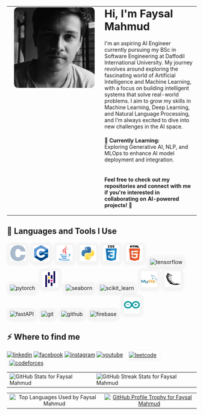 <table border="0" style="width:100%; min-width:250px; max-width:900px; margin:auto; display:block;">
  <tr>
    <td style="width:50%; min-width:180px; vertical-align:top; text-align:center;">
      <img src="faysal.jpg" alt="Profile Background" style="max-width:90%; height:auto; border-radius:10px;" />
    </td>
    <td style="width:50%; min-width:180px; vertical-align:top;">
      <h1 style="font-size:2em; margin-top:0;">Hi, I'm Faysal Mahmud</h1>
      <p style="font-size:1em;">I'm an aspiring AI Engineer currently pursuing my BSc in Software Engineering at Daffodil International University. My journey revolves around exploring the fascinating world of Artificial Intelligence and Machine Learning, with a focus on building intelligent systems that solve real-world problems. I aim to grow my skills in Machine Learning, Deep Learning, and Natural Language Processing, and I’m always excited to dive into new challenges in the AI space.
      <br>
      <span style="display:block; text-align:left; margin-top:20px; font-size:1em;">
        🌱 <b>Currently Learning:</b><br>
        Exploring Generative AI, NLP, and MLOps to enhance AI model deployment and integration.
      </span>
      <br>
      <h4 style="margin-bottom:0;">
            Feel free to check out my repositories and connect with me if you're interested in collaborating on AI-powered projects! 🚀
      </h4>
      </p>
    </td>
  </tr>
</table>
<h2>🚀 Languages and Tools I Use</h2>
<p>
  <img src="https://raw.githubusercontent.com/devicons/devicon/master/icons/c/c-original.svg" alt="c" width="42" height="42" style="background:#f5f5f5; border-radius:8px; box-shadow:0 2px 8px rgba(0,0,0,0.08); padding:6px; margin:2px;" />
  <img src="https://raw.githubusercontent.com/devicons/devicon/master/icons/cplusplus/cplusplus-original.svg" alt="c++" width="42" height="42" style="background:#f5f5f5; border-radius:8px; box-shadow:0 2px 8px rgba(0,0,0,0.08); padding:6px; margin:2px;" />
  <img src="https://raw.githubusercontent.com/devicons/devicon/master/icons/java/java-original.svg" alt="java" width="42" height="42" style="background:#f5f5f5; border-radius:8px; box-shadow:0 2px 8px rgba(0,0,0,0.08); padding:6px; margin:2px;" />
  <img src="https://raw.githubusercontent.com/devicons/devicon/master/icons/python/python-original.svg" alt="python" width="42" height="42" style="background:#f5f5f5; border-radius:8px; box-shadow:0 2px 8px rgba(0,0,0,0.08); padding:6px; margin:2px;" />
  <img src="https://raw.githubusercontent.com/devicons/devicon/master/icons/css3/css3-original-wordmark.svg" alt="css3" width="42" height="42" style="background:#f5f5f5; border-radius:8px; box-shadow:0 2px 8px rgba(0,0,0,0.08); padding:6px; margin:2px;" />
  <img src="https://raw.githubusercontent.com/devicons/devicon/master/icons/html5/html5-original-wordmark.svg" alt="html5" width="42" height="42" style="background:#f5f5f5; border-radius:8px; box-shadow:0 2px 8px rgba(0,0,0,0.08); padding:6px; margin:2px;" />
  <img src="https://www.vectorlogo.zone/logos/tensorflow/tensorflow-icon.svg" alt="tensorflow" width="42" height="42" style="background:#f5f5f5; border-radius:8px; box-shadow:0 2px 8px rgba(0,0,0,0.08); padding:6px; margin:2px;" />
  <img src="https://www.vectorlogo.zone/logos/pytorch/pytorch-icon.svg" alt="pytorch" width="42" height="42" style="background:#f5f5f5; border-radius:8px; box-shadow:0 2px 8px rgba(0,0,0,0.08); padding:6px; margin:2px;" />
  <img src="https://raw.githubusercontent.com/devicons/devicon/2ae2a900d2f041da66e950e4d48052658d850630/icons/pandas/pandas-original.svg" alt="pandas" width="42" height="42" style="background:#f5f5f5; border-radius:8px; box-shadow:0 2px 8px rgba(0,0,0,0.08); padding:6px; margin:2px;" />
  <img src="https://seaborn.pydata.org/_images/logo-mark-lightbg.svg" alt="seaborn" width="42" height="42" style="background:#f5f5f5; border-radius:8px; box-shadow:0 2px 8px rgba(0,0,0,0.08); padding:6px; margin:2px;" />
  <img src="https://upload.wikimedia.org/wikipedia/commons/0/05/Scikit_learn_logo_small.svg" alt="scikit_learn" width="42" height="42" style="background:#f5f5f5; border-radius:8px; box-shadow:0 2px 8px rgba(0,0,0,0.08); padding:6px; margin:2px;" />
  <img src="https://raw.githubusercontent.com/devicons/devicon/master/icons/mysql/mysql-original-wordmark.svg" alt="mysql" width="42" height="42" style="background:#f5f5f5; border-radius:8px; box-shadow:0 2px 8px rgba(0,0,0,0.08); padding:6px; margin:2px;" />
  <img src="https://raw.githubusercontent.com/devicons/devicon/master/icons/flask/flask-original.svg" alt="flask" width="42" height="42" style="background:#f5f5f5; border-radius:8px; box-shadow:0 2px 8px rgba(0,0,0,0.08); padding:6px; margin:2px;" />
  <img src="https://simpleicons.org/icons/fastapi.svg" alt="fastAPI" width="42" height="42" style="background:#f5f5f5; border-radius:8px; box-shadow:0 2px 8px rgba(0,0,0,0.08); padding:6px; margin:2px;" />
  <img src="https://www.vectorlogo.zone/logos/git-scm/git-scm-icon.svg" alt="git" width="42" height="42" style="background:#f5f5f5; border-radius:8px; box-shadow:0 2px 8px rgba(0,0,0,0.08); padding:6px; margin:2px;" />
  <img src="https://simpleicons.org/icons/github.svg" alt="github" width="42" height="42" style="background:#f5f5f5; border-radius:8px; box-shadow:0 2px 8px rgba(0,0,0,0.08); padding:6px; margin:2px;" />
  <img src="https://www.vectorlogo.zone/logos/firebase/firebase-icon.svg" alt="firebase" width="42" height="42" style="background:#f5f5f5; border-radius:8px; box-shadow:0 2px 8px rgba(0,0,0,0.08); padding:6px; margin:2px;" />
  <img src="https://raw.githubusercontent.com/devicons/devicon/master/icons/arduino/arduino-original.svg" alt="arduino" width="42" height="42" style="background:#f5f5f5; border-radius:8px; box-shadow:0 2px 8px rgba(0,0,0,0.08); padding:6px; margin:2px;" />
</p>
<h2>⚡️ Where to find me</h2>
<p>
  <a target="_blank" href="https://www.linkedin.com/in/faysal-mahmud-300897226/" style="display: inline-block;"><img src="https://img.shields.io/badge/linkedin-logo?style=for-the-badge&logo=linkedin&logoColor=white&color=%230a77b6" alt="linkedin" /></a>
  <a target="_blank" href="https://www.facebook.com/share/1GC3R9xeNK/" style="display: inline-block;"><img src="https://img.shields.io/badge/facebook-logo?style=for-the-badge&logo=facebook&logoColor=white&color=%230866ff" alt="facebook" /></a>
  <a target="_blank" href="https://www.instagram.com/faysal_mahmud_sajen" style="display: inline-block;"><img src="https://img.shields.io/badge/instagram-logo?style=for-the-badge&logo=instagram&logoColor=white&color=%23F35369" alt="instagram" /></a>
  <a target="_blank" href="https://www.youtube.com/@faysalmahmud7248" style="display: inline-block;"><img src="https://img.shields.io/badge/youtube-logo?style=for-the-badge&logo=youtube&logoColor=white&color=%23cc0000" alt="youtube" /></a>
  <a target="_blank" href="https://leetcode.com/u/faysalmahmud4300/" style="display: inline-block;">
    <img src="https://cdn.jsdelivr.net/gh/devicons/devicon/icons/leetcode/leetcode-original.svg" alt="leetcode" width="110" height="28" style="vertical-align:middle; margin:0 4px; background:#fff; border-radius:6px; box-shadow:0 2px 8px rgba(0,0,0,0.06); padding:2px 8px;" />
  </a>
  <a target="_blank" href="https://codeforces.com/profile/_Fx_" style="display: inline-block;">
    <img src="https://cdn.jsdelivr.net/gh/simple-icons/simple-icons/icons/codeforces.svg" alt="codeforces" width="32" height="32" style="vertical-align:middle; margin:0 4px; background:#fff; border-radius:6px; box-shadow:0 2px 8px rgba(0,0,0,0.06); padding:2px;" />
  </a>
</p>
<table border="0">
  <tr>
    <td>
      <img src="https://github-readme-stats.vercel.app/api?username=Faysal3010&show_icons=true&locale=en" alt="GitHub Stats for Faysal Mahmud" />
    </td>
    <td>
      <img src="https://github-readme-streak-stats.herokuapp.com/?user=Faysal3010&" alt="GitHub Streak Stats for Faysal Mahmud" />
    </td>
  </tr>
</table>
<table border="0" style="width:100%;">
  <tr>
    <td style="width:50%; vertical-align:top; text-align:center;">
      <img src="https://github-readme-stats.vercel.app/api/top-langs?username=Faysal3010&show_icons=true&locale=en&layout=compact" alt="Top Languages Used by Faysal Mahmud" style="max-width:100%;" />
    </td>
    <td style="width:50%; vertical-align:top; text-align:center;">
      <a href="https://github.com/ryo-ma/github-profile-trophy">
        <img src="https://github-profile-trophy.vercel.app/?username=Faysal3010" alt="GitHub Profile Trophy for Faysal Mahmud" style="max-width:100%;" />
      </a>
    </td>
  </tr>
</table>